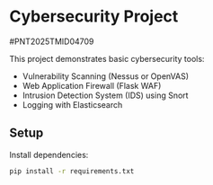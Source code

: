 # Cybersecurity Project
#PNT2025TMID04709

This project demonstrates basic cybersecurity tools:
- Vulnerability Scanning (Nessus or OpenVAS)
- Web Application Firewall (Flask WAF)
- Intrusion Detection System (IDS) using Snort
- Logging with Elasticsearch

## Setup

Install dependencies:
```bash
pip install -r requirements.txt
